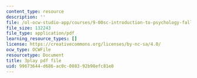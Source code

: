 ```yaml
---
content_type: resource
description: ''
file: /ol-ocw-studio-app/courses/9-00sc-introduction-to-psychology-fall-2011/99673644d686ac0c008392b98efc81e0_bihrpOS0qtY.pdf
file_size: 132243
file_type: application/pdf
learning_resource_types: []
license: https://creativecommons.org/licenses/by-nc-sa/4.0/
ocw_type: OCWFile
resourcetype: Document
title: 3play pdf file
uid: 99673644-d686-ac0c-0083-92b98efc81e0
---
```

